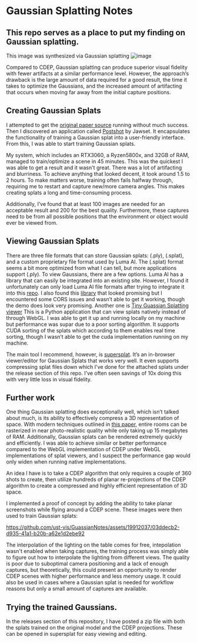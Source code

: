 # Gaussian Splatting Notes
## This repo serves as a place to put my finding on Gaussian splatting. 
This image was synthesized via Gaussian splatting
![image](https://github.com/ust-vis/GuassianNotes/assets/19912037/2e1cef11-2699-43d2-a27a-3731b4e76f2d)

Compared to CDEP, Gaussian splatting can produce superior visual fidelity with fewer artifacts at a similar performance level. However, the approach’s drawback is the large amount of data required for a good result, the time it takes to optimize the Gaussians, and the increased amount of artifacting that occurs when moving far away from the initial capture positions.

## Creating Gaussian Splats
I attempted to get the [original paper source](https://github.com/graphdeco-inria/gaussian-splatting) running without much success. Then I discovered an application called [Postshot](https://www.jawset.com/) by Jawset. It encapsulates the functionality of training a Gaussian splat into a user-friendly interface. From this, I was able to start training Gaussian splats.

My system, which includes an RTX3060, a Ryzen5800x, and 32GB of RAM, managed to train/optimize a scene in 45 minutes. This was the quickest I was able to get a result and it wasn't great. There was a lot of artifacting and blurriness. To achieve anything that looked decent, it took around 1.5 to 2 hours. To make matters worse, training often fails halfway through, requiring me to restart and capture new/more camera angles. This makes creating splats a long and time-consuming process.

Additionally, I’ve found that at least 100 images are needed for an acceptable result and 200 for the best quality. Furthermore, these captures need to be from all possible positions that the environment or object would ever be viewed from.

## Viewing Gaussian Splats
There are three file formats that can store Gaussian splats: (.ply), (.splat), and a custom proprietary file format used by Luma AI. The (.splat) format seems a bit more optimized from what I can tell, but more applications support (.ply). To view Gaussians, there are a few options. Luma AI has a library that can easily be integrated into an existing site. However, I found it unfortunately can only load Luma AI file formats after trying to integrate it into this [repo](https://github.com/ust-vis/GaussianViewer). I also found this [library](https://github.com/antimatter15/splat) that looked promising but I encountered some CORS issues and wasn’t able to get it working, though the demo does look very promising. Another one is [Tiny Guassian Splatting viewer](https://github.com/limacv/GaussianSplattingViewer) This is a Python application that can view splats natively instead of through WebGL. I was able to get it up and running locally on my machine but performance was supar due to a poor sorting algorithm. It supports CUDA sorting of the splats which according to them enables real time sorting, though I wasn’t able to get the cuda implementation running on my machine.

The main tool I recommend, however, is [supersplat](https://playcanvas.com/supersplat/editor). It’s an in-browser viewer/editor for Gaussian Splats that works very well. It even supports compressing splat files down which I've done for the attached splats under the release section of this repo. I’ve often seen savings of 10x doing this with very little loss in visual fidelity.

## Further work
One thing Gaussian splatting does exceptionally well, which isn’t talked about much, is its ability to effectively compress a 3D representation of space. With modern techniques outlined in [this paper](https://dl.acm.org/doi/abs/10.1145/3651282), entire rooms can be rasterized in near photo-realistic quality while only taking up 15 megabytes of RAM. Additionally, Gaussian splats can be rendered extremely quickly and efficiently. I was able to achieve similar or better performance compared to the WebGL implementation of CDEP under WebGL implementations of splat viewers, and I suspect the performance gap would only widen when running native implementations.

An idea I have is to take a CDEP algorithm that only requires a couple of 360 shots to create, then utilize hundreds of planar re-projections of the CDEP algorithm to create a compressed and highly efficient representation of 3D space.

I implemented a proof of concept by adding the ability to take planar screenshots while flying around a CDEP scene. These images were then used to train Gaussian splats:

https://github.com/ust-vis/GuassianNotes/assets/19912037/03ddecb2-d935-41a1-b20b-a62e1d2ebe92

The interpolation of the lighting on the table comes for free, intepolation wasn't enabled when taking captures, the training process was simply able to figure out how to interpolate the lighting from different views. The quality is poor due to suboptimal camera positioning and a lack of enough captures, but theoretically, this could present an opportunity to render CDEP scenes with higher performance and less memory usage. It could also be used in cases where a Gaussian splat is needed for workflow reasons but only a small amount of captures are available.

## Trying the trained Gaussians. 
In the releases section of this repository, I have posted a zip file with both the splats trained on the original model and the CDEP projections. These can be opened in supersplat for easy viewing and editing.
